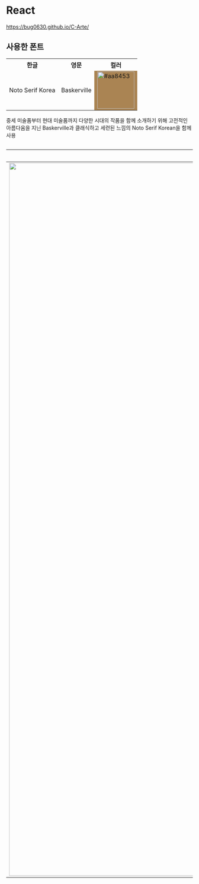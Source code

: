 # React

https://bug0630.github.io/C-Arte/

## 사용한 폰트

<table>
  <tr>
    <th>한글</th>
    <th>영문</th>
    <th>컬러</th>
  </tr>
  <tr>
    <td>Noto Serif Korea</td>
    <td>Baskerville</td>
    <td style="background-color: #aa8453;">
      <img src="https://via.placeholder.com/150/aa8453/FFFFFF?text=%23aa8453" width="100" height="100" alt="#aa8453">
    </td>
  </tr>
</table>

중세 미술품부터 현대 미술품까지 다양한 시대의 작품을 함께 소개하기 위해 고전적인 아름다움을 지닌 Baskerville과 클래식하고 세련된 느낌의 Noto Serif Korean을 함께 사용
##
| 메인페이지 | 로그인 | 경매 | 작가 | 
|---|---|---|---|
| <img src="img/screencapture-bug0630-github-io-C-Arte-2024-06-17-16_41_43.png" width="1920"> | <img src="img/screencapture-bug0630-github-io-C-Arte-2024-06-25-15_53_20 (1).png" width="1920"> | <img src="img/screencapture-bug0630-github-io-Freshway-2024-06-18-15_37_47.png" width="1920"> | <img src="img/screencapture-bug0630-github-io-portfolio-teamD-2024-06-18-15_41_19.png" width="1920"> | 
